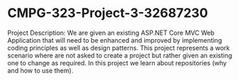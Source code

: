 # CMPG-323-Project-3-32687230

Project Description:
We are given an existing ASP.NET Core MVC Web Application that will need to be enhanced and improved by implementing coding principles as well as design patterns.
This project represents a work scenario where are not asked to create a project but rather given an existing one to change as required.
In this project we learn about repositories (why and how to use them).
